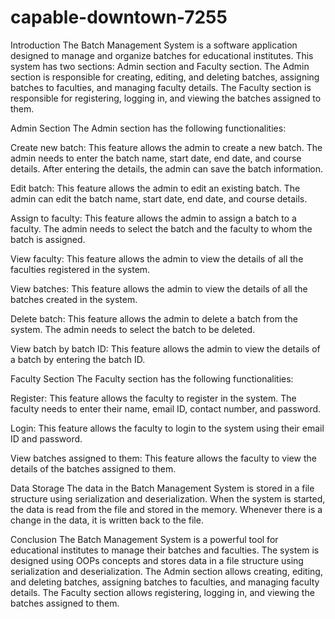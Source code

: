 # capable-downtown-7255
Introduction
The Batch Management System is a software application designed to manage and organize batches for educational institutes. This system has two sections: Admin section and Faculty section. The Admin section is responsible for creating, editing, and deleting batches, assigning batches to faculties, and managing faculty details. The Faculty section is responsible for registering, logging in, and viewing the batches assigned to them.

Admin Section
The Admin section has the following functionalities:

Create new batch: This feature allows the admin to create a new batch. The admin needs to enter the batch name, start date, end date, and course details. After entering the details, the admin can save the batch information.

Edit batch: This feature allows the admin to edit an existing batch. The admin can edit the batch name, start date, end date, and course details.

Assign to faculty: This feature allows the admin to assign a batch to a faculty. The admin needs to select the batch and the faculty to whom the batch is assigned.

View faculty: This feature allows the admin to view the details of all the faculties registered in the system.

View batches: This feature allows the admin to view the details of all the batches created in the system.

Delete batch: This feature allows the admin to delete a batch from the system. The admin needs to select the batch to be deleted.

View batch by batch ID: This feature allows the admin to view the details of a batch by entering the batch ID.

Faculty Section
The Faculty section has the following functionalities:

Register: This feature allows the faculty to register in the system. The faculty needs to enter their name, email ID, contact number, and password.

Login: This feature allows the faculty to login to the system using their email ID and password.

View batches assigned to them: This feature allows the faculty to view the details of the batches assigned to them.

Data Storage
The data in the Batch Management System is stored in a file structure using serialization and deserialization. When the system is started, the data is read from the file and stored in the memory. Whenever there is a change in the data, it is written back to the file.

Conclusion
The Batch Management System is a powerful tool for educational institutes to manage their batches and faculties. The system is designed using OOPs concepts and stores data in a file structure using serialization and deserialization. The Admin section allows creating, editing, and deleting batches, assigning batches to faculties, and managing faculty details. The Faculty section allows registering, logging in, and viewing the batches assigned to them.
